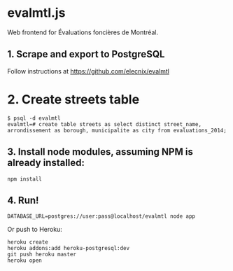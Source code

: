 # evalmtl.js

Web frontend for Évaluations foncières de Montréal.

## 1. Scrape and export to PostgreSQL

Follow instructions at https://github.com/elecnix/evalmtl

# 2. Create streets table

    $ psql -d evalmtl
    evalmtl=# create table streets as select distinct street_name, arrondissement as borough, municipalite as city from evaluations_2014;

## 3. Install node modules, assuming NPM is already installed:

    npm install

## 4. Run!

    DATABASE_URL=postgres://user:pass@localhost/evalmtl node app

Or push to Heroku:

    heroku create
    heroku addons:add heroku-postgresql:dev
    git push heroku master
    heroku open

